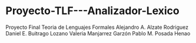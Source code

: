 # Proyecto-TLF---Analizador-Lexico
Proyecto Final Teoria de Lenguajes Formales 
Alejandro A. Alzate Rodriguez 
Daniel E. Buitrago Lozano
Valeria Manjarrez Garzón 
Pablo M. Posada Henao
